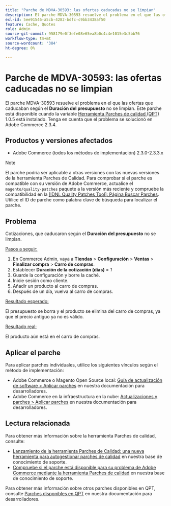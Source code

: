 ```yaml
---
title: "Parche de MDVA-30593: las ofertas caducadas no se limpian"
description: El parche MDVA-30593 resuelve el problema en el que las ofertas que caducaron según la configuración **Duración de la cotización** no se limpian. Este parche está disponible cuando está instalada la [Quality Patches Tool (QPT)](/help/announcements/adobe-commerce-announcements/magento-quality-patches-released-new-tool-to-self-serve-quality-patches.md) 1.0.5. Tenga en cuenta que el problema se solucionó en Adobe Commerce 2.3.4.
exl-id: 5ee91546-a5cb-4282-bdfc-c9bb3438af50
feature: Cache, Quotes
role: Admin
source-git-commit: 958179e0f3efe08e65ea8b0c4c4e1015e3c5bb76
workflow-type: tm+mt
source-wordcount: '384'
ht-degree: 0%

---
```


# Parche de MDVA-30593: las ofertas caducadas no se limpian

El parche MDVA-30593 resuelve el problema en el que las ofertas que caducaban según el **Duración del presupuesto** no se limpian. Este parche está disponible cuando la variable [Herramienta Parches de calidad (QPT)](/help/announcements/adobe-commerce-announcements/magento-quality-patches-released-new-tool-to-self-serve-quality-patches.md) 1.0.5 está instalado. Tenga en cuenta que el problema se solucionó en Adobe Commerce 2.3.4.

## Productos y versiones afectados

* Adobe Commerce (todos los métodos de implementación) 2.3.0-2.3.3.x

>[!NOTE]
>
>El parche podría ser aplicable a otras versiones con las nuevas versiones de la herramienta Parches de Calidad. Para comprobar si el parche es compatible con su versión de Adobe Commerce, actualice el `magento/quality-patches` paquete a la versión más reciente y compruebe la compatibilidad en la [[!DNL Quality Patches Tool]: Página Buscar Parches](https://devdocs.magento.com/quality-patches/tool.html#patch-grid). Utilice el ID de parche como palabra clave de búsqueda para localizar el parche.

## Problema

Cotizaciones, que caducaron según el **Duración del presupuesto** no se limpian.

<u>Pasos a seguir:</u>

1. En Commerce Admin, vaya a **Tiendas** > **Configuración** > **Ventas** > **Finalizar compra** > **Carro de compras**.
1. Establecer **Duración de la cotización (días)** = *1*
1. Guarde la configuración y borre la caché.
1. Inicie sesión como cliente.
1. Añadir un producto al carro de compras.
1. Después de un día, vuelva al carro de compras.

<u>Resultado esperado:</u>

El presupuesto se borra y el producto se elimina del carro de compras, ya que el precio antiguo ya no es válido.

<u>Resultado real:</u>

El producto aún está en el carro de compras.

## Aplicar el parche

Para aplicar parches individuales, utilice los siguientes vínculos según el método de implementación:

* Adobe Commerce o Magento Open Source local: [Guía de actualización de software > Aplicar parches](https://devdocs.magento.com/guides/v2.4/comp-mgr/patching/mqp.html) en nuestra documentación para desarrolladores.
* Adobe Commerce en la infraestructura en la nube: [Actualizaciones y parches > Aplicar parches](https://devdocs.magento.com/cloud/project/project-patch.html) en nuestra documentación para desarrolladores.

## Lectura relacionada

Para obtener más información sobre la herramienta Parches de calidad, consulte:

* [Lanzamiento de la herramienta Parches de Calidad: una nueva herramienta para autogestionar parches de calidad](/help/announcements/adobe-commerce-announcements/magento-quality-patches-released-new-tool-to-self-serve-quality-patches.md) en nuestra base de conocimiento de soporte.
* [Compruebe si el parche está disponible para su problema de Adobe Commerce mediante la herramienta Parches de calidad](/help/support-tools/patches-available-in-qpt-tool/check-patch-for-magento-issue-with-magento-quality-patches.md) en nuestra base de conocimiento de soporte.

Para obtener más información sobre otros parches disponibles en QPT, consulte [Parches disponibles en QPT](https://devdocs.magento.com/quality-patches/tool.html#patch-grid) en nuestra documentación para desarrolladores.
